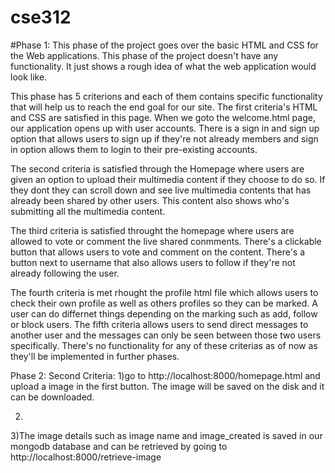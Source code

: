 # cse312
#Phase 1:
      This phase of the project goes over the basic HTML and CSS for the Web applications. This phase of the project doesn't have any functionality. It just shows a rough idea of what the web application would look like. 
      
   This phase has 5 criterions and each of them contains specific functionality that will help us to reach the end goal for our site. 
The first criteria's HTML and CSS are satisfied in this page. When we goto the welcome.html page, our application opens up with user accounts. 
There is a sign in and sign up option that allows users to sign up if they're not already members and sign in option allows them to login to
their pre-existing accounts. 

   The second criteria is satisfied through the Homepage where users are given an option to upload their multimedia content if they choose 
to do so. If they dont they can scroll down and see live multimedia contents that has already been shared by other users. This content also 
shows who's submitting all the multimedia content. 
      
   The third criteria is satisfied throught the homepage where users are allowed to vote or comment the live shared conmments. There's a clickable button that allows users to vote and comment on the content. There's a button next to username that also allows users to follow if they're not already following the user.
    
   The fourth criteria is met rhought the profile html file which allows users to check their own profile as well as others profiles so they can be marked. A user can do differnet things depending on the marking such as add, follow or block users.
   The fifth criteria allows users to send direct messages to another user and the messages can only be seen between those two users specifically. There's no functionality for any of these criterias as of now as they'll be implemented in further phases.
      
      
Phase 2:
Second Criteria:
1)go to http://localhost:8000/homepage.html and upload a image in the first button. The image will be saved on the disk and it can be downloaded.

2)

3)The image details such as image name and image_created is saved in our mongodb database and can be retrieved by going to http://localhost:8000/retrieve-image

      
